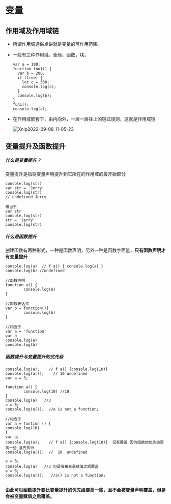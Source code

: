 # 变量

## 作用域及作用域链

- 所谓作用域通俗点讲就是变量的可作用范围。

- 一般有三种作用域。全局，函数，块。

  ```
  var a = 100;
  function fun1() {
    var b = 200;
    if (true) {
      let c = 300;
      console.log(c);
    }
    console.log(b);
  }
  fun1();
  console.log(a);
  
  ```

- 在作用域嵌套下，由内向外，一层一层往上的链式规则，这就是作用域链

  ![Xnip2022-09-08_11-05-23](/Users/andy/Desktop/积云教育/P9课件/Day03-JavaScript基础/img/Xnip2022-09-08_11-05-23.jpg)

## 变量提升及函数提升

##### 什么是变量提升？

变量提升是指将变量声明提升到它所在的作用域的最开始部分

```
console.log(str)
var str = 'Jerry'
console.log(str)
// undefined Jerry

相当于
var str
console.log(str)
str = 'Jerry'
console.log(str)
```

##### 什么是函数提升

 创建函数有两种形式，一种是函数声明，另外一种是函数字面量，**只有函数声明才有变量提升**

```
console.log(a)  // f a() { console.log(a) }
console.log(b) //undefined

//函数声明
function a() {
		console.log(a) 
}

//函数表达式 
var b = function(){
		console.log(b)
}

//相当于
var a = 'function'
var b
console.log(a)
console.log(b)

```

##### 函数提升与变量提升的优先级

```
console.log(a);    // f a() {console.log(10)}
console.log(a());    // 10 undefined
var a = 3;

function a() {
		console.log(10) //10
}
console.log(a)   //3
a = 6;
console.log(a());  //a is not a function;

//相当于
var a = funtion () {
console.log(10)
}
var a;
console.log(a);    // f a() {console.log(10)}  没有覆盖 因为函数的优先级更高一些 且先执行 
console.log(a());  //  10  undefined

a = 3;
console.log(a)   //3 但是会被变量赋值之后覆盖
a = 6;
console.log(a());   //a() is not a function;
            
```

**由此可见函数提升要比变量提升的优先级要高一些，且不会被变量声明覆盖，但是会被变量赋值之后覆盖。**